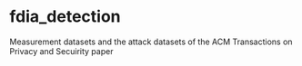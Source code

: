 # fdia_detection
Measurement datasets and the attack datasets of the ACM Transactions on Privacy and Secuirity paper
